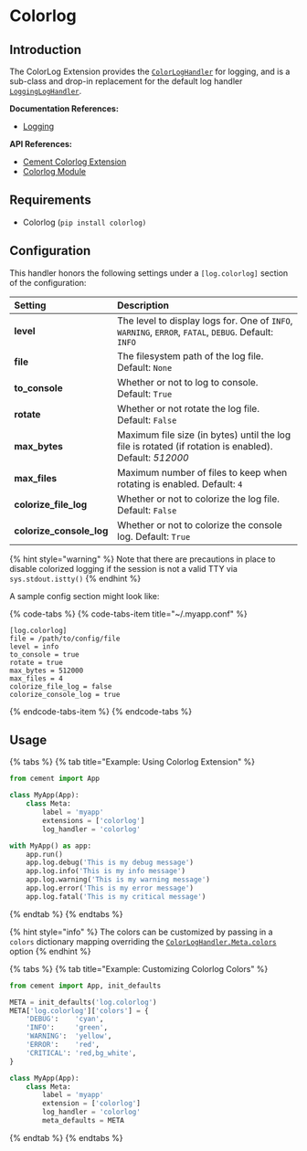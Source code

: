 # Colorlog

## Introduction

The ColorLog Extension provides the [`ColorLogHandler`](http://cement.readthedocs.io/en/3.0/api/ext/ext_colorlog/#cement.ext.ext_colorlog.ColorLogHandler) for logging, and is a sub-class and drop-in replacement for the default log handler [`LoggingLogHandler`](http://cement.readthedocs.io/en/3.0/api/ext/ext_logging/#cement.ext.ext_logging.LoggingLogHandler).

**Documentation References:**

* [Logging](../core-foundation/logging-1.md)

**API References:**

* [Cement Colorlog Extension](http://cement.readthedocs.io/en/3.0/api/ext/ext_colorlog/)
* [Colorlog Module](https://pypi.org/project/colorlog/)

## Requirements

* Colorlog \(`pip install colorlog)`

## Configuration

This handler honors the following settings under a `[log.colorlog]` section of the configuration:

| **Setting** | **Description** |
| :--- | :--- |
| **level** | The level to display logs for.  One of `INFO`, `WARNING`, `ERROR`, `FATAL`, `DEBUG`.  Default: `INFO` |
| **file** | The filesystem path of the log file.  Default: `None` |
| **to\_console** | Whether or not to log to console.  Default: `True` |
| **rotate** | Whether or not rotate the log file.  Default: `False` |
| **max\_bytes** | Maximum file size \(in bytes\) until the log file is rotated \(if rotation is enabled\).  Default: _512000_ |
| **max\_files** | Maximum number of files to keep when rotating is enabled.  Default: `4` |
| **colorize\_file\_log** | Whether or not to colorize the log file.  Default: `False` |
| **colorize\_console\_log** | Whether or not to colorize the console log.  Default: `True` |

{% hint style="warning" %}
Note that there are precautions in place to disable colorized logging if the session is not a valid TTY via `sys.stdout.istty()`
{% endhint %}

A sample config section might look like:

{% code-tabs %}
{% code-tabs-item title="~/.myapp.conf" %}
```text
[log.colorlog]
file = /path/to/config/file
level = info
to_console = true
rotate = true
max_bytes = 512000
max_files = 4
colorize_file_log = false
colorize_console_log = true
```
{% endcode-tabs-item %}
{% endcode-tabs %}

## Usage

{% tabs %}
{% tab title="Example: Using Colorlog Extension" %}
```python
from cement import App

class MyApp(App):
    class Meta:
        label = 'myapp'
        extensions = ['colorlog']
        log_handler = 'colorlog'

with MyApp() as app:
    app.run()
    app.log.debug('This is my debug message')
    app.log.info('This is my info message')
    app.log.warning('This is my warning message')
    app.log.error('This is my error message')
    app.log.fatal('This is my critical message')
```
{% endtab %}
{% endtabs %}

{% hint style="info" %}
The colors can be customized by passing in a `colors` dictionary mapping overriding the [`ColorLogHandler.Meta.colors`](http://cement.readthedocs.io/en/3.0/api/ext/ext_colorlog/#cement.ext.ext_colorlog.ColorLogHandler.Meta.colors) option
{% endhint %}

{% tabs %}
{% tab title="Example: Customizing Colorlog Colors" %}
```python
from cement import App, init_defaults

META = init_defaults('log.colorlog')
META['log.colorlog']['colors'] = {
    'DEBUG':    'cyan',
    'INFO':     'green',
    'WARNING':  'yellow',
    'ERROR':    'red',
    'CRITICAL': 'red,bg_white',
}

class MyApp(App):
    class Meta:
        label = 'myapp'
        extension = ['colorlog']
        log_handler = 'colorlog'
        meta_defaults = META
```
{% endtab %}
{% endtabs %}



